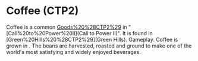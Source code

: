 # Coffee (CTP2)

Coffee is a common [Goods%20%28CTP2%29](good) in "[Call%20to%20Power%20II](Call to Power II)". It is found in [Green%20Hills%20%28CTP2%29](Green Hills).
Gameplay.
Coffee is grown in . The beans are harvested, roasted and ground to make one of the world's most satisfying and widely enjoyed beverages.